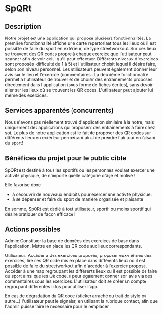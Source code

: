 # SpQRt
## Description
Notre projet est une application qui propose plusieurs fonctionnalités. La première fonctionnalité affiche une carte répertoriant tous les lieux où il est possible de faire du sport en extérieur, de type streetworkout. Sur ces lieux se trouvent des QR codes propre à chaque exercice que l'utilisateur peut scanner afin de voir celui qu'il peut effectuer. Différents niveaux d'exercices sont proposés (difficulté de 1 à 5) et l'utilisateur choisit lequel il désire faire, selon son niveau personnel. Les utilisateurs peuvent également donner leur avis sur le lieu et l'exercice (commentaires). La deuxième fonctionnalité permet à l'utilisateur de trouver et de choisir des entraînements proposés directement dans l'application (sous forme de fiches écrites), sans devoir aller sur les lieux où se trouvent les QR codes. L'utilisateur peut ajouter lui même des exercices.
## Services apparentés (concurrents)
Nous n'avons pas réellement trouvé d'application similaire à la notre, mais uniquement des applications qui proposent des entraînements à faire chez soi. Le plus de notre application est le fait de proposer des QR codes sur différents lieux en extérieur permettant ainsi de prendre l'air tout en faisant du sport!
## Bénéfices du projet pour le public cible
SpQRt est destiné à tous les sportifs ou les personnes voulant exercer une activité physique, de n'importe quelle catégorie d'âge et motivé !

Elle favorise donc
- à découvrir de nouveaux endroits pour exercer une activité physique.
- à se dépenser et faire du sport de manière organisée et plaisante !

En somme, SpQRt est dédié à tout utilisateur, sportif ou moins sportif qui désire pratiquer de façon efficace !

## Actions possibles 
Admin: Constituer la base de données des exercices de base dans l'application. Mettre en place les QR code aux lieux correspondants.

Utilisateur: Accéder à des exercices proposés, proposer eux-mêmes des exercices, lire des QR code mis en place dans différents lieux où il est possible de faire du streetworkout afin d'accéder à l'exercice proposé. Accéder à une map regroupant les différents lieux ou il est possible de faire du sport ainsi que les QR code. Il peut également donner son avis via des commentaires sous les exercices. L'utilisateur doit se créer un compte regroupant différentes infos pour utiliser l'app.

En cas de dégradation du QR code (sticker arraché ou trait de stylo ou autre...) l'utilisateur peut le signaler, en utilisant la rubrique contact, afin que l'admin puisse faire le nécessaire pour le remplacer.
